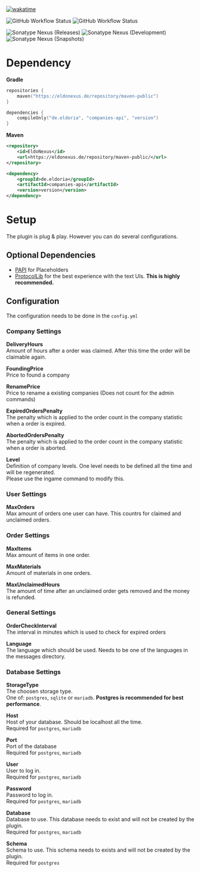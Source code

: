 [![wakatime](https://wakatime.com/badge/github/eldoriarpg/companies.svg)](https://wakatime.com/badge/github/eldoriarpg/companies)

![GitHub Workflow Status](https://img.shields.io/github/workflow/status/eldoriarpg/companies/Publish%20to%20Nexus?style=for-the-badge&label=Publish)
![GitHub Workflow Status](https://img.shields.io/github/workflow/status/eldoriarpg/companies/Verify%20state?style=for-the-badge&label=Building)

![Sonatype Nexus (Releases)](https://img.shields.io/nexus/maven-releases/de.eldoria/companies-api?label=Release&logo=Release&server=https%3A%2F%2Feldonexus.de&style=for-the-badge)
![Sonatype Nexus (Development)](https://img.shields.io/nexus/maven-dev/de.eldoria/companies-api?label=DEV&logo=Release&server=https%3A%2F%2Feldonexus.de&style=for-the-badge)
![Sonatype Nexus (Snapshots)](https://img.shields.io/nexus/s/de.eldoria/companies-api?color=orange&label=Snapshot&server=https%3A%2F%2Feldonexus.de&style=for-the-badge)

# Dependency
**Gradle**
``` kotlin
repositories {
    maven("https://eldonexus.de/repository/maven-public")
}

dependencies {
    compileOnly("de.eldoria", "companies-api", "version")
}
```

**Maven**
``` xml
<repository>
    <id>EldoNexus</id>
    <url>https://eldonexus.de/repository/maven-public/</url>
</repository>

<dependency>
    <groupId>de.eldoria</groupId>
    <artifactId>companies-api</artifactId>
    <version>version</version>
</dependency>
```

# Setup

The plugin is plug & play. However you can do several configurations.

## Optional Dependencies
* [PAPI](https://www.spigotmc.org/resources/6245/) for Placeholders
* [ProtocolLib](https://www.spigotmc.org/resources/1997/) for the best experience with the text UIs. **This is highly recommended.**

## Configuration
The configuration needs to be done in the `config.yml`
### Company Settings
**DeliveryHours**\
Amount of hours after a order was claimed. After this time the order will be claimable again.

**FoundingPrice**\
Price to found a company

**RenamePrice**\
Price to rename a existing companies (Does not count for the admin commands)

**ExpiredOrdersPenalty**\
The penalty which is applied to the order count in the company statistic when a order is expired.

**AbortedOrdersPenalty**\
The penalty which is applied to the order count in the company statistic when a order is aborted.

**Level**\
Definition of company levels. One level needs to be defined all the time and will be regenerated.\
Please use the ingame command to modify this.

### User Settings
**MaxOrders**\
Max amount of orders one user can have. This countrs for claimed and unclaimed orders.

### Order Settings
**MaxItems**\
Max amount of items in one order.

**MaxMaterials**\
Amount of materials in one orders.

**MaxUnclaimedHours**\
The amount of time after an unclaimed order gets removed and the money is refunded.

### General Settings
**OrderCheckInterval**\
The interval in minutes which is used to check for expired orders

**Language**\
The language which should be used. Needs to be one of the languages in the messages directory.

### Database Settings

**StorageType**\
The choosen storage type.\
One of: `postgres`, `sqlite` or `mariadb`. **Postgres is recommended for best performance**.

**Host**\
Host of your database. Should be localhost all the time.\
Required for `postgres`, `mariadb`

**Port**\
Port of the database\
Required for `postgres`, `mariadb`

**User**\
User to log in.\
Required for `postgres`, `mariadb`

**Password**\
Password to log in.\
Required for `postgres`, `mariadb`

**Database**\
Database to use. This database needs to exist and will not be created by the plugin.\
Required for `postgres`, `mariadb`

**Schema**\
Schema to use. This schema needs to exists and will not be created by the plugin.\
Required for `postgres`
